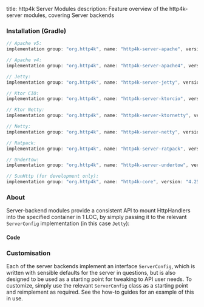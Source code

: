 title: http4k Server Modules
description: Feature overview of the http4k-server modules, covering Server backends

### Installation (Gradle)

```groovy
// Apache v5: 
implementation group: "org.http4k", name: "http4k-server-apache", version: "4.25.5.1"

// Apache v4: 
implementation group: "org.http4k", name: "http4k-server-apache4", version: "4.25.5.1"

// Jetty: 
implementation group: "org.http4k", name: "http4k-server-jetty", version: "4.25.5.1"

// Ktor CIO: 
implementation group: "org.http4k", name: "http4k-server-ktorcio", version: "4.25.5.1"

// Ktor Netty: 
implementation group: "org.http4k", name: "http4k-server-ktornetty", version: "4.25.5.1"

// Netty: 
implementation group: "org.http4k", name: "http4k-server-netty", version: "4.25.5.1"

// Ratpack: 
implementation group: "org.http4k", name: "http4k-server-ratpack", version: "4.25.5.1"

// Undertow: 
implementation group: "org.http4k", name: "http4k-server-undertow", version: "4.25.5.1"

// SunHttp (for development only): 
implementation group: "org.http4k", name: "http4k-core", version: "4.25.5.1"
```

### About
Server-backend modules provide a consistent API to mount HttpHandlers into the specified container in 1 LOC, by 
simply passing it to the relevant `ServerConfig` implementation (in this case `Jetty`):

#### Code [<img class="octocat"/>](https://github.com/http4k/http4k/blob/master/src/docs/guide/reference/servers/example_http.kt)

<script src="https://gist-it.appspot.com/https://github.com/http4k/http4k/blob/master/src/docs/guide/reference/servers/example_http.kt"></script>

### Customisation
Each of the server backends implement an interface `ServerConfig`, which is written with sensible defaults for the server in questions, 
but is also designed to be used as a starting point for tweaking to API user needs. To customize, simply use the relevant `ServerConfig` 
class as a starting point and reimplement as required. See the how-to guides for an example of this in use.
